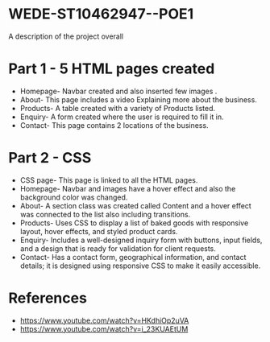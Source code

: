 ﻿# WEDE-ST10462947--POE1
A description of the project overall

# Part 1 - 5 HTML pages created 
- Homepage- Navbar created and also inserted few images .
- About- This page includes a video Explaining more about the business. 
- Products- A table created with a variety of Products listed.
- Enquiry- A form created where the user is required to fill it in.
- Contact- This page contains 2 locations of the business.

# Part 2 - CSS 
- CSS page- This page is linked to all the HTML pages.
- Homepage- Navbar and images have a hover effect and also the background color was changed. 
- About- A section class was created called Content and a hover effect was connected to the list also including transitions.
- Products- Uses CSS to display a list of baked goods with responsive layout, hover effects, and styled product cards.
- Enquiry- Includes a well-designed inquiry form with buttons, input fields, and a design that is ready for validation for client requests.
- Contact- Has a contact form, geographical information, and contact details; it is designed using responsive CSS to make it easily accessible.


# References
 - https://www.youtube.com/watch?v=HKdhiOp2uVA
 - https://www.youtube.com/watch?v=i_23KUAEtUM
 


